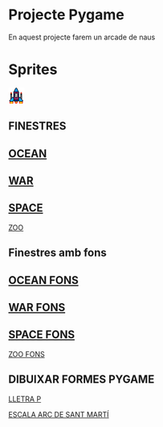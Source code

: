 # Projecte Pygame

En aquest projecte farem un arcade de naus

# Sprites

![Nau protagonista](nauprincipal.png)

## FINESTRES
[OCEAN](Ocean.py)
-
[WAR](War.py)
-
[SPACE](Space.py)
-
[ZOO](Zoo.py)

## Finestres amb fons

[OCEAN FONS](Oceanfons.py)
-
[WAR FONS](Warfons.py)
-
[SPACE FONS](Spacefons.py)
-
[ZOO FONS](Zoofons.py)


## DIBUIXAR FORMES PYGAME

[LLETRA P](lletra.py)

[ESCALA ARC DE SANT MARTÍ](ArcDeSantMartí.py)
